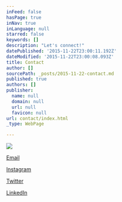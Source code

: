 ```yaml
---
inFeed: false
hasPage: true
inNav: true
inLanguage: null
starred: false
keywords: []
description: "Let's connect!"
datePublished: '2015-11-22T23:00:11.192Z'
dateModified: '2015-11-22T23:00:08.093Z'
title: Contact
author: []
sourcePath: _posts/2015-11-22-contact.md
published: true
authors: []
publisher:
  name: null
  domain: null
  url: null
  favicon: null
url: contact/index.html
_type: WebPage

---
```

![](https://the-grid-user-content.s3-us-west-2.amazonaws.com/dc64ac50-45d3-4c8c-86c8-a676bb6882d1.jpg)

[Email][0]

[Instagram][1]

[Twitter][2]

[LinkedIn][3]

[0]: mailto:info@jordanredshaw.com
[1]: https://instagram.com/jordanredshaw/
[2]: https://twitter.com/jordanredshaw
[3]: https://www.linkedin.com/in/jordanredshaw